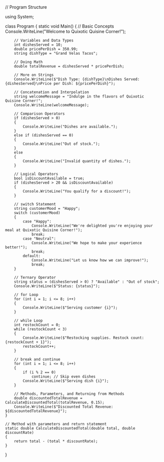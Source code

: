 // Program Structure

using System;

class Program
{
    static void Main()
    {
        // Basic Concepts 
        Console.WriteLine("Welcome to Quixotic Quisine Corner!");

        // Variables and Data Types
        int dishesServed = 10;
        double pricePerDish = 350.99;
        string dishType = "Grand Velas Tacos";

        // Doing Math
        double totalRevenue = dishesServed * pricePerDish;

        // More on Strings
        Console.WriteLine($"Dish Type: {dishType}\nDishes Served: {dishesServed}\nPrice per Dish: ${pricePerDish}");

        // Concatenation and Interpolation
        string welcomeMessage = "Indulge in the flavors of Quixotic Quisine Corner!";
        Console.WriteLine(welcomeMessage);

        // Comparison Operators
        if (dishesServed > 0)
        {
            Console.WriteLine("Dishes are available.");
        }
        else if (dishesServed == 0)
        {
            Console.WriteLine("Out of stock.");
        }
        else
        {
            Console.WriteLine("Invalid quantity of dishes.");
        }

        // Logical Operators
        bool isDiscountAvailable = true;
        if (dishesServed > 20 && isDiscountAvailable)
        {
            Console.WriteLine("You qualify for a discount!");
        }

        // switch Statement
        string customerMood = "Happy";
        switch (customerMood)
        {
            case "Happy":
                Console.WriteLine("We're delighted you're enjoying your meal at Quixotic Quisine Corner!");
                break;
            case "Neutral":
                Console.WriteLine("We hope to make your experience better!");
                break;
            default:
                Console.WriteLine("Let us know how we can improve!");
                break;
        }

        // Ternary Operator
        string status = (dishesServed > 0) ? "Available" : "Out of stock";
        Console.WriteLine($"Status: {status}");

        // for Loop
        for (int i = 1; i <= 8; i++)
        {
            Console.WriteLine($"Serving customer {i}");
        }

        // while Loop
        int restockCount = 0;
        while (restockCount < 3)
        {
            Console.WriteLine($"Restocking supplies. Restock count: {restockCount + 1}");
            restockCount++;
        }

        // break and continue
        for (int i = 1; i <= 8; i++)
        {
            if (i % 2 == 0)
                continue; // Skip even dishes
            Console.WriteLine($"Serving dish {i}");
        }

        // Methods, Parameters, and Returning from Methods
        double discountedTotalRevenue = CalculateDiscountedTotal(totalRevenue, 0.15);
        Console.WriteLine($"Discounted Total Revenue: ${discountedTotalRevenue}");
    }

    // Method with parameters and return statement
    static double CalculateDiscountedTotal(double total, double discountRate)
    {
        return total - (total * discountRate);
    }
}
